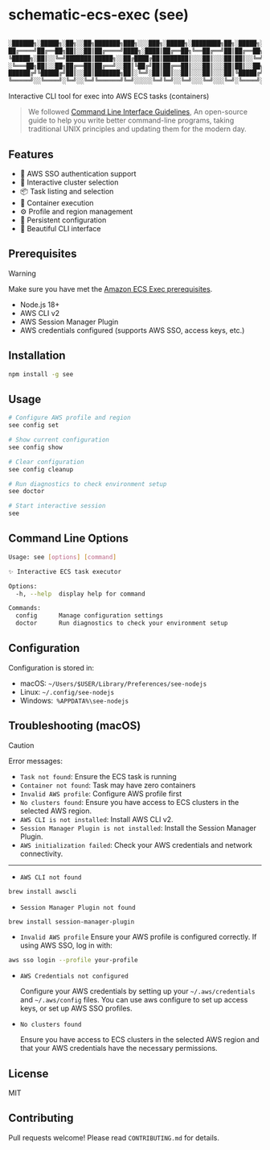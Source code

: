 # schematic-ecs-exec (see)

```bash

░██████╗░█████╗░██╗░░██╗███████╗███╗░░░███╗░█████╗░████████╗██╗░█████╗░
██╔════╝██╔══██╗██║░░██║██╔════╝████╗░████║██╔══██╗╚══██╔══╝██║██╔══██╗
╚█████╗░██║░░╚═╝███████║█████╗░░██╔████╔██║███████║░░░██║░░░██║██║░░╚═╝
░╚═══██╗██║░░██╗██╔══██║██╔══╝░░██║╚██╔╝██║██╔══██║░░░██║░░░██║██║░░██╗
██████╔╝╚█████╔╝██║░░██║███████╗██║░╚═╝░██║██║░░██║░░░██║░░░██║╚█████╔╝
╚═════╝░░╚════╝░╚═╝░░╚═╝╚══════╝╚═╝░░░░░╚═╝╚═╝░░╚═╝░░░╚═╝░░░╚═╝░╚════╝░
```

Interactive CLI tool for exec into AWS ECS tasks (containers)

> We followed [Command Line Interface Guidelines](https://clig.dev/), An open-source guide to help you write better command-line programs, taking traditional UNIX principles and updating them for the modern day.

## Features

- 🔐 AWS SSO authentication support
- 🚀 Interactive cluster selection
- 📦 Task listing and selection
- 🐳 Container execution
- ⚙️ Profile and region management
- 💾 Persistent configuration
- 🎨 Beautiful CLI interface

## Prerequisites

> [!WARNING]
> Make sure you have met the [Amazon ECS Exec prerequisites](https://docs.aws.amazon.com/toolkit-for-jetbrains/latest/userguide/ecs-exec.html#ecs-exec-prereq).

- Node.js 18+
- AWS CLI v2
- AWS Session Manager Plugin
- AWS credentials configured (supports AWS SSO, access keys, etc.)

## Installation

```bash
npm install -g see
```

## Usage

```bash
# Configure AWS profile and region
see config set

# Show current configuration
see config show

# Clear configuration
see config cleanup

# Run diagnostics to check environment setup
see doctor

# Start interactive session
see
```

## Command Line Options

```bash
Usage: see [options] [command]

✨ Interactive ECS task executor

Options:
  -h, --help  display help for command

Commands:
  config      Manage configuration settings
  doctor      Run diagnostics to check your environment setup
```

## Configuration

Configuration is stored in:

- macOS: `~/Users/$USER/Library/Preferences/see-nodejs`
- Linux: `~/.config/see-nodejs`
- Windows:` %APPDATA%\see-nodejs`

## Troubleshooting (macOS)

> [!CAUTION]
> Error messages:

- `Task not found`: Ensure the ECS task is running
- `Container not found`: Task may have zero containers
- `Invalid AWS profile`: Configure AWS profile first
- `No clusters found`: Ensure you have access to ECS clusters in the selected AWS region.
- `AWS CLI is not installed`: Install AWS CLI v2.
- `Session Manager Plugin is not installed`: Install the Session Manager Plugin.
- `AWS initialization failed`: Check your AWS credentials and network connectivity.

---

- `AWS CLI not found`

```bash
brew install awscli

```

- `Session Manager Plugin not found`

```bash
brew install session-manager-plugin
```

- `Invalid AWS profile`
  Ensure your AWS profile is configured correctly. If using AWS SSO, log in with:

```bash
aws sso login --profile your-profile
```

- `AWS Credentials not configured`
  
  Configure your AWS credentials by setting up your `~/.aws/credentials` and `~/.aws/config` files. You can use aws configure to set up access keys, or set up AWS SSO profiles.

- `No clusters found`
  
  Ensure you have access to ECS clusters in the selected AWS region and that your AWS credentials have the necessary permissions.



## License

MIT

## Contributing

Pull requests welcome! Please read `CONTRIBUTING.md` for details.
